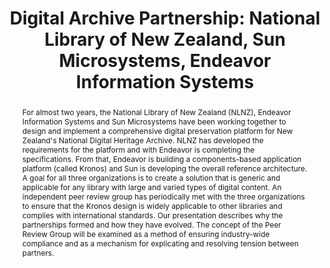 ---
abstract: For almost two years, the National Library of New Zealand (NLNZ), Endeavor
  Information Systems and Sun Microsystems have been working together to design and
  implement a comprehensive digital preservation platform for New Zealand's National
  Digital Heritage Archive. NLNZ has developed the requirements for the platform and
  with Endeavor is completing the specifications. From that, Endeavor is building
  a components-based application platform (called Kronos) and Sun is developing the
  overall reference architecture. A goal for all three organizations is to create
  a solution that is generic and applicable for any library with large and varied
  types of digital content. An independent peer review group has periodically met
  with the three organizations to ensure that the Kronos design is widely applicable
  to other libraries and complies with international standards. Our presentation describes
  why the partnerships formed and how they have evolved. The concept of the Peer Review
  Group will be examined as a method of ensuring industry-wide compliance and as a
  mechanism for explicating and resolving tension between partners.
creators:
- Tamminga, Tim
date: null
document_url: https://services.phaidra.univie.ac.at/api/object/o:294557/download
grand_parent: iPRES
institutions: []
keywords:
- ithaca
landing_page_url: https://phaidra.univie.ac.at/o:294557
language: eng
layout: publication
license: CC BY-SA 3.0 AT
notes_url: null
parent: iPRES 2006
presentation_url: null
publication_type: presentation
size: 1517516
source_name: iPRES
title: 'Digital Archive Partnership: National Library of New Zealand, Sun Microsystems,
  Endeavor Information Systems'
year: 2006
---